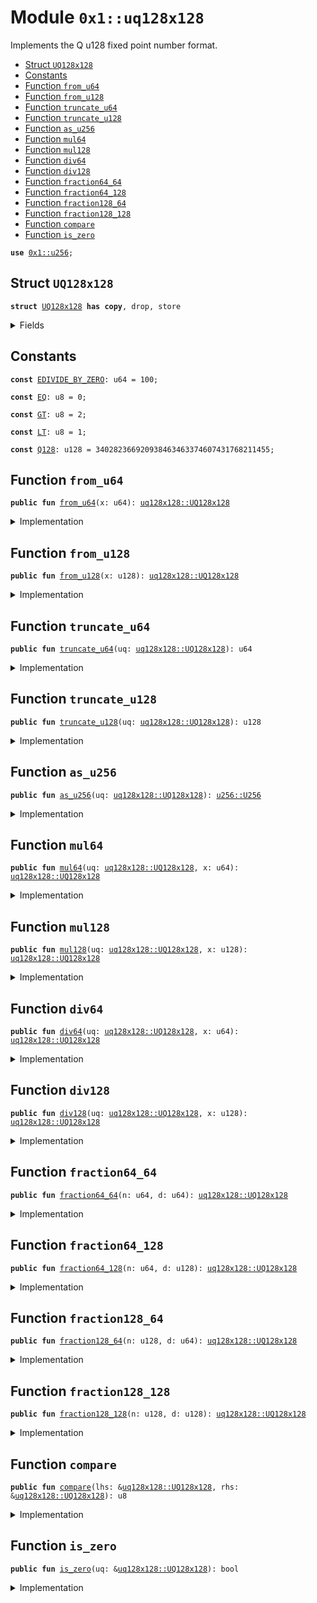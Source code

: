 
<a name="0x1_uq128x128"></a>

# Module `0x1::uq128x128`

Implements the Q u128 fixed point number format.


-  [Struct `UQ128x128`](#0x1_uq128x128_UQ128x128)
-  [Constants](#@Constants_0)
-  [Function `from_u64`](#0x1_uq128x128_from_u64)
-  [Function `from_u128`](#0x1_uq128x128_from_u128)
-  [Function `truncate_u64`](#0x1_uq128x128_truncate_u64)
-  [Function `truncate_u128`](#0x1_uq128x128_truncate_u128)
-  [Function `as_u256`](#0x1_uq128x128_as_u256)
-  [Function `mul64`](#0x1_uq128x128_mul64)
-  [Function `mul128`](#0x1_uq128x128_mul128)
-  [Function `div64`](#0x1_uq128x128_div64)
-  [Function `div128`](#0x1_uq128x128_div128)
-  [Function `fraction64_64`](#0x1_uq128x128_fraction64_64)
-  [Function `fraction64_128`](#0x1_uq128x128_fraction64_128)
-  [Function `fraction128_64`](#0x1_uq128x128_fraction128_64)
-  [Function `fraction128_128`](#0x1_uq128x128_fraction128_128)
-  [Function `compare`](#0x1_uq128x128_compare)
-  [Function `is_zero`](#0x1_uq128x128_is_zero)


<pre><code><b>use</b> <a href="u256.md#0x1_u256">0x1::u256</a>;
</code></pre>



<a name="0x1_uq128x128_UQ128x128"></a>

## Struct `UQ128x128`



<pre><code><b>struct</b> <a href="uq128x128.md#0x1_uq128x128_UQ128x128">UQ128x128</a> <b>has</b> <b>copy</b>, drop, store
</code></pre>



<details>
<summary>Fields</summary>


<dl>
<dt>
<code>v: <a href="u256.md#0x1_u256_U256">u256::U256</a></code>
</dt>
<dd>

</dd>
</dl>


</details>

<a name="@Constants_0"></a>

## Constants


<a name="0x1_uq128x128_EDIVIDE_BY_ZERO"></a>



<pre><code><b>const</b> <a href="uq128x128.md#0x1_uq128x128_EDIVIDE_BY_ZERO">EDIVIDE_BY_ZERO</a>: u64 = 100;
</code></pre>



<a name="0x1_uq128x128_EQ"></a>



<pre><code><b>const</b> <a href="uq128x128.md#0x1_uq128x128_EQ">EQ</a>: u8 = 0;
</code></pre>



<a name="0x1_uq128x128_GT"></a>



<pre><code><b>const</b> <a href="uq128x128.md#0x1_uq128x128_GT">GT</a>: u8 = 2;
</code></pre>



<a name="0x1_uq128x128_LT"></a>



<pre><code><b>const</b> <a href="uq128x128.md#0x1_uq128x128_LT">LT</a>: u8 = 1;
</code></pre>



<a name="0x1_uq128x128_Q128"></a>



<pre><code><b>const</b> <a href="uq128x128.md#0x1_uq128x128_Q128">Q128</a>: u128 = 340282366920938463463374607431768211455;
</code></pre>



<a name="0x1_uq128x128_from_u64"></a>

## Function `from_u64`



<pre><code><b>public</b> <b>fun</b> <a href="uq128x128.md#0x1_uq128x128_from_u64">from_u64</a>(x: u64): <a href="uq128x128.md#0x1_uq128x128_UQ128x128">uq128x128::UQ128x128</a>
</code></pre>



<details>
<summary>Implementation</summary>


<pre><code><b>public</b> <b>fun</b> <a href="uq128x128.md#0x1_uq128x128_from_u64">from_u64</a>(x: u64): <a href="uq128x128.md#0x1_uq128x128_UQ128x128">UQ128x128</a> {
	<b>let</b> x = <a href="u256.md#0x1_u256_from_u64">u256::from_u64</a>(x);
	<b>let</b> q = <a href="u256.md#0x1_u256_from_u128">u256::from_u128</a>(<a href="uq128x128.md#0x1_uq128x128_Q128">Q128</a>);
	<a href="uq128x128.md#0x1_uq128x128_UQ128x128">UQ128x128</a> { v: <a href="u256.md#0x1_u256_mul">u256::mul</a>(x, q) }
}
</code></pre>



</details>

<a name="0x1_uq128x128_from_u128"></a>

## Function `from_u128`



<pre><code><b>public</b> <b>fun</b> <a href="uq128x128.md#0x1_uq128x128_from_u128">from_u128</a>(x: u128): <a href="uq128x128.md#0x1_uq128x128_UQ128x128">uq128x128::UQ128x128</a>
</code></pre>



<details>
<summary>Implementation</summary>


<pre><code><b>public</b> <b>fun</b> <a href="uq128x128.md#0x1_uq128x128_from_u128">from_u128</a>(x: u128): <a href="uq128x128.md#0x1_uq128x128_UQ128x128">UQ128x128</a> {
	<b>let</b> x = <a href="u256.md#0x1_u256_from_u128">u256::from_u128</a>(x);
	<b>let</b> q = <a href="u256.md#0x1_u256_from_u128">u256::from_u128</a>(<a href="uq128x128.md#0x1_uq128x128_Q128">Q128</a>);
	<a href="uq128x128.md#0x1_uq128x128_UQ128x128">UQ128x128</a> { v: <a href="u256.md#0x1_u256_mul">u256::mul</a>(x, q) }
}
</code></pre>



</details>

<a name="0x1_uq128x128_truncate_u64"></a>

## Function `truncate_u64`



<pre><code><b>public</b> <b>fun</b> <a href="uq128x128.md#0x1_uq128x128_truncate_u64">truncate_u64</a>(uq: <a href="uq128x128.md#0x1_uq128x128_UQ128x128">uq128x128::UQ128x128</a>): u64
</code></pre>



<details>
<summary>Implementation</summary>


<pre><code><b>public</b> <b>fun</b> <a href="uq128x128.md#0x1_uq128x128_truncate_u64">truncate_u64</a>(uq: <a href="uq128x128.md#0x1_uq128x128_UQ128x128">UQ128x128</a>): u64 {
	<b>let</b> x = <a href="u256.md#0x1_u256_div">u256::div</a>(uq.v, <a href="u256.md#0x1_u256_from_u128">u256::from_u128</a>(<a href="uq128x128.md#0x1_uq128x128_Q128">Q128</a>));
	<a href="u256.md#0x1_u256_as_u64">u256::as_u64</a>(x)
}
</code></pre>



</details>

<a name="0x1_uq128x128_truncate_u128"></a>

## Function `truncate_u128`



<pre><code><b>public</b> <b>fun</b> <a href="uq128x128.md#0x1_uq128x128_truncate_u128">truncate_u128</a>(uq: <a href="uq128x128.md#0x1_uq128x128_UQ128x128">uq128x128::UQ128x128</a>): u128
</code></pre>



<details>
<summary>Implementation</summary>


<pre><code><b>public</b> <b>fun</b> <a href="uq128x128.md#0x1_uq128x128_truncate_u128">truncate_u128</a>(uq: <a href="uq128x128.md#0x1_uq128x128_UQ128x128">UQ128x128</a>): u128 {
	<b>let</b> x = <a href="u256.md#0x1_u256_div">u256::div</a>(uq.v, <a href="u256.md#0x1_u256_from_u128">u256::from_u128</a>(<a href="uq128x128.md#0x1_uq128x128_Q128">Q128</a>));
	<a href="u256.md#0x1_u256_as_u128">u256::as_u128</a>(x)
}
</code></pre>



</details>

<a name="0x1_uq128x128_as_u256"></a>

## Function `as_u256`



<pre><code><b>public</b> <b>fun</b> <a href="uq128x128.md#0x1_uq128x128_as_u256">as_u256</a>(uq: <a href="uq128x128.md#0x1_uq128x128_UQ128x128">uq128x128::UQ128x128</a>): <a href="u256.md#0x1_u256_U256">u256::U256</a>
</code></pre>



<details>
<summary>Implementation</summary>


<pre><code><b>public</b> <b>fun</b> <a href="uq128x128.md#0x1_uq128x128_as_u256">as_u256</a>(uq: <a href="uq128x128.md#0x1_uq128x128_UQ128x128">UQ128x128</a>): U256 {
	uq.v
}
</code></pre>



</details>

<a name="0x1_uq128x128_mul64"></a>

## Function `mul64`



<pre><code><b>public</b> <b>fun</b> <a href="uq128x128.md#0x1_uq128x128_mul64">mul64</a>(uq: <a href="uq128x128.md#0x1_uq128x128_UQ128x128">uq128x128::UQ128x128</a>, x: u64): <a href="uq128x128.md#0x1_uq128x128_UQ128x128">uq128x128::UQ128x128</a>
</code></pre>



<details>
<summary>Implementation</summary>


<pre><code><b>public</b> <b>fun</b> <a href="uq128x128.md#0x1_uq128x128_mul64">mul64</a>(uq: <a href="uq128x128.md#0x1_uq128x128_UQ128x128">UQ128x128</a>, x: u64): <a href="uq128x128.md#0x1_uq128x128_UQ128x128">UQ128x128</a> {
	<b>let</b> x = <a href="u256.md#0x1_u256_from_u64">u256::from_u64</a>(x);
	<a href="uq128x128.md#0x1_uq128x128_UQ128x128">UQ128x128</a> { v: <a href="u256.md#0x1_u256_mul">u256::mul</a>(uq.v, x) }
}
</code></pre>



</details>

<a name="0x1_uq128x128_mul128"></a>

## Function `mul128`



<pre><code><b>public</b> <b>fun</b> <a href="uq128x128.md#0x1_uq128x128_mul128">mul128</a>(uq: <a href="uq128x128.md#0x1_uq128x128_UQ128x128">uq128x128::UQ128x128</a>, x: u128): <a href="uq128x128.md#0x1_uq128x128_UQ128x128">uq128x128::UQ128x128</a>
</code></pre>



<details>
<summary>Implementation</summary>


<pre><code><b>public</b> <b>fun</b> <a href="uq128x128.md#0x1_uq128x128_mul128">mul128</a>(uq: <a href="uq128x128.md#0x1_uq128x128_UQ128x128">UQ128x128</a>, x: u128): <a href="uq128x128.md#0x1_uq128x128_UQ128x128">UQ128x128</a> {
	<b>let</b> x = <a href="u256.md#0x1_u256_from_u128">u256::from_u128</a>(x);
	<a href="uq128x128.md#0x1_uq128x128_UQ128x128">UQ128x128</a> { v: <a href="u256.md#0x1_u256_mul">u256::mul</a>(uq.v, x) }
}
</code></pre>



</details>

<a name="0x1_uq128x128_div64"></a>

## Function `div64`



<pre><code><b>public</b> <b>fun</b> <a href="uq128x128.md#0x1_uq128x128_div64">div64</a>(uq: <a href="uq128x128.md#0x1_uq128x128_UQ128x128">uq128x128::UQ128x128</a>, x: u64): <a href="uq128x128.md#0x1_uq128x128_UQ128x128">uq128x128::UQ128x128</a>
</code></pre>



<details>
<summary>Implementation</summary>


<pre><code><b>public</b> <b>fun</b> <a href="uq128x128.md#0x1_uq128x128_div64">div64</a>(uq: <a href="uq128x128.md#0x1_uq128x128_UQ128x128">UQ128x128</a>, x: u64): <a href="uq128x128.md#0x1_uq128x128_UQ128x128">UQ128x128</a> {
	<b>let</b> x = <a href="u256.md#0x1_u256_from_u64">u256::from_u64</a>(x);
	<a href="uq128x128.md#0x1_uq128x128_UQ128x128">UQ128x128</a> { v: <a href="u256.md#0x1_u256_div">u256::div</a>(uq.v, x) }
}
</code></pre>



</details>

<a name="0x1_uq128x128_div128"></a>

## Function `div128`



<pre><code><b>public</b> <b>fun</b> <a href="uq128x128.md#0x1_uq128x128_div128">div128</a>(uq: <a href="uq128x128.md#0x1_uq128x128_UQ128x128">uq128x128::UQ128x128</a>, x: u128): <a href="uq128x128.md#0x1_uq128x128_UQ128x128">uq128x128::UQ128x128</a>
</code></pre>



<details>
<summary>Implementation</summary>


<pre><code><b>public</b> <b>fun</b> <a href="uq128x128.md#0x1_uq128x128_div128">div128</a>(uq: <a href="uq128x128.md#0x1_uq128x128_UQ128x128">UQ128x128</a>, x: u128): <a href="uq128x128.md#0x1_uq128x128_UQ128x128">UQ128x128</a> {
	<b>let</b> x = <a href="u256.md#0x1_u256_from_u128">u256::from_u128</a>(x);
	<a href="uq128x128.md#0x1_uq128x128_UQ128x128">UQ128x128</a> { v: <a href="u256.md#0x1_u256_div">u256::div</a>(uq.v, x) }
}
</code></pre>



</details>

<a name="0x1_uq128x128_fraction64_64"></a>

## Function `fraction64_64`



<pre><code><b>public</b> <b>fun</b> <a href="uq128x128.md#0x1_uq128x128_fraction64_64">fraction64_64</a>(n: u64, d: u64): <a href="uq128x128.md#0x1_uq128x128_UQ128x128">uq128x128::UQ128x128</a>
</code></pre>



<details>
<summary>Implementation</summary>


<pre><code><b>public</b> <b>fun</b> <a href="uq128x128.md#0x1_uq128x128_fraction64_64">fraction64_64</a>(n: u64, d: u64): <a href="uq128x128.md#0x1_uq128x128_UQ128x128">UQ128x128</a> {
	<b>assert</b>!(d != 0, <a href="uq128x128.md#0x1_uq128x128_EDIVIDE_BY_ZERO">EDIVIDE_BY_ZERO</a>);
    <b>let</b> r = <a href="u256.md#0x1_u256_mul">u256::mul</a>(<a href="u256.md#0x1_u256_from_u64">u256::from_u64</a>(n), <a href="u256.md#0x1_u256_from_u128">u256::from_u128</a>(<a href="uq128x128.md#0x1_uq128x128_Q128">Q128</a>));
    <b>let</b> v = <a href="u256.md#0x1_u256_div">u256::div</a>(r, <a href="u256.md#0x1_u256_from_u64">u256::from_u64</a>(d));
    <a href="uq128x128.md#0x1_uq128x128_UQ128x128">UQ128x128</a>{ v }
}
</code></pre>



</details>

<a name="0x1_uq128x128_fraction64_128"></a>

## Function `fraction64_128`



<pre><code><b>public</b> <b>fun</b> <a href="uq128x128.md#0x1_uq128x128_fraction64_128">fraction64_128</a>(n: u64, d: u128): <a href="uq128x128.md#0x1_uq128x128_UQ128x128">uq128x128::UQ128x128</a>
</code></pre>



<details>
<summary>Implementation</summary>


<pre><code><b>public</b> <b>fun</b> <a href="uq128x128.md#0x1_uq128x128_fraction64_128">fraction64_128</a>(n: u64, d: u128): <a href="uq128x128.md#0x1_uq128x128_UQ128x128">UQ128x128</a> {
	<b>assert</b>!(d != 0, <a href="uq128x128.md#0x1_uq128x128_EDIVIDE_BY_ZERO">EDIVIDE_BY_ZERO</a>);
    <b>let</b> r = <a href="u256.md#0x1_u256_mul">u256::mul</a>(<a href="u256.md#0x1_u256_from_u64">u256::from_u64</a>(n), <a href="u256.md#0x1_u256_from_u128">u256::from_u128</a>(<a href="uq128x128.md#0x1_uq128x128_Q128">Q128</a>));
    <b>let</b> v = <a href="u256.md#0x1_u256_div">u256::div</a>(r, <a href="u256.md#0x1_u256_from_u128">u256::from_u128</a>(d));
    <a href="uq128x128.md#0x1_uq128x128_UQ128x128">UQ128x128</a>{ v }
}
</code></pre>



</details>

<a name="0x1_uq128x128_fraction128_64"></a>

## Function `fraction128_64`



<pre><code><b>public</b> <b>fun</b> <a href="uq128x128.md#0x1_uq128x128_fraction128_64">fraction128_64</a>(n: u128, d: u64): <a href="uq128x128.md#0x1_uq128x128_UQ128x128">uq128x128::UQ128x128</a>
</code></pre>



<details>
<summary>Implementation</summary>


<pre><code><b>public</b> <b>fun</b> <a href="uq128x128.md#0x1_uq128x128_fraction128_64">fraction128_64</a>(n: u128, d: u64): <a href="uq128x128.md#0x1_uq128x128_UQ128x128">UQ128x128</a> {
	<b>assert</b>!(d != 0, <a href="uq128x128.md#0x1_uq128x128_EDIVIDE_BY_ZERO">EDIVIDE_BY_ZERO</a>);
    <b>let</b> r = <a href="u256.md#0x1_u256_mul">u256::mul</a>(<a href="u256.md#0x1_u256_from_u128">u256::from_u128</a>(n), <a href="u256.md#0x1_u256_from_u128">u256::from_u128</a>(<a href="uq128x128.md#0x1_uq128x128_Q128">Q128</a>));
    <b>let</b> v = <a href="u256.md#0x1_u256_div">u256::div</a>(r, <a href="u256.md#0x1_u256_from_u64">u256::from_u64</a>(d));
    <a href="uq128x128.md#0x1_uq128x128_UQ128x128">UQ128x128</a>{ v }
}
</code></pre>



</details>

<a name="0x1_uq128x128_fraction128_128"></a>

## Function `fraction128_128`



<pre><code><b>public</b> <b>fun</b> <a href="uq128x128.md#0x1_uq128x128_fraction128_128">fraction128_128</a>(n: u128, d: u128): <a href="uq128x128.md#0x1_uq128x128_UQ128x128">uq128x128::UQ128x128</a>
</code></pre>



<details>
<summary>Implementation</summary>


<pre><code><b>public</b> <b>fun</b> <a href="uq128x128.md#0x1_uq128x128_fraction128_128">fraction128_128</a>(n: u128, d: u128): <a href="uq128x128.md#0x1_uq128x128_UQ128x128">UQ128x128</a> {
	<b>assert</b>!(d != 0, <a href="uq128x128.md#0x1_uq128x128_EDIVIDE_BY_ZERO">EDIVIDE_BY_ZERO</a>);
    <b>let</b> r = <a href="u256.md#0x1_u256_mul">u256::mul</a>(<a href="u256.md#0x1_u256_from_u128">u256::from_u128</a>(n), <a href="u256.md#0x1_u256_from_u128">u256::from_u128</a>(<a href="uq128x128.md#0x1_uq128x128_Q128">Q128</a>));
    <b>let</b> v = <a href="u256.md#0x1_u256_div">u256::div</a>(r, <a href="u256.md#0x1_u256_from_u128">u256::from_u128</a>(d));
    <a href="uq128x128.md#0x1_uq128x128_UQ128x128">UQ128x128</a>{ v }
}
</code></pre>



</details>

<a name="0x1_uq128x128_compare"></a>

## Function `compare`



<pre><code><b>public</b> <b>fun</b> <a href="uq128x128.md#0x1_uq128x128_compare">compare</a>(lhs: &<a href="uq128x128.md#0x1_uq128x128_UQ128x128">uq128x128::UQ128x128</a>, rhs: &<a href="uq128x128.md#0x1_uq128x128_UQ128x128">uq128x128::UQ128x128</a>): u8
</code></pre>



<details>
<summary>Implementation</summary>


<pre><code><b>public</b> <b>fun</b> <a href="uq128x128.md#0x1_uq128x128_compare">compare</a>(lhs: &<a href="uq128x128.md#0x1_uq128x128_UQ128x128">UQ128x128</a>, rhs: &<a href="uq128x128.md#0x1_uq128x128_UQ128x128">UQ128x128</a>): u8 {
	<b>if</b> (<a href="u256.md#0x1_u256_compare">u256::compare</a>(&lhs.v, &rhs.v) == 0) {
	    <b>return</b> <a href="uq128x128.md#0x1_uq128x128_EQ">EQ</a>
	} <b>else</b> <b>if</b> (<a href="u256.md#0x1_u256_compare">u256::compare</a>(&lhs.v, &rhs.v) == 1) {
	    <b>return</b> <a href="uq128x128.md#0x1_uq128x128_LT">LT</a>
	} <b>else</b> {
	    <b>return</b> <a href="uq128x128.md#0x1_uq128x128_GT">GT</a>
	}
}
</code></pre>



</details>

<a name="0x1_uq128x128_is_zero"></a>

## Function `is_zero`



<pre><code><b>public</b> <b>fun</b> <a href="uq128x128.md#0x1_uq128x128_is_zero">is_zero</a>(uq: &<a href="uq128x128.md#0x1_uq128x128_UQ128x128">uq128x128::UQ128x128</a>): bool
</code></pre>



<details>
<summary>Implementation</summary>


<pre><code><b>public</b> <b>fun</b> <a href="uq128x128.md#0x1_uq128x128_is_zero">is_zero</a>(uq: &<a href="uq128x128.md#0x1_uq128x128_UQ128x128">UQ128x128</a>): bool {
	<b>if</b> (<a href="u256.md#0x1_u256_compare">u256::compare</a>(&uq.v, &<a href="u256.md#0x1_u256_zero">u256::zero</a>()) == 0) {
	    <b>return</b> <b>true</b>
	} <b>else</b> {
	    <b>return</b> <b>false</b>
	}
}
</code></pre>



</details>


[move-book]: https://move-language.github.io/move/introduction.html
